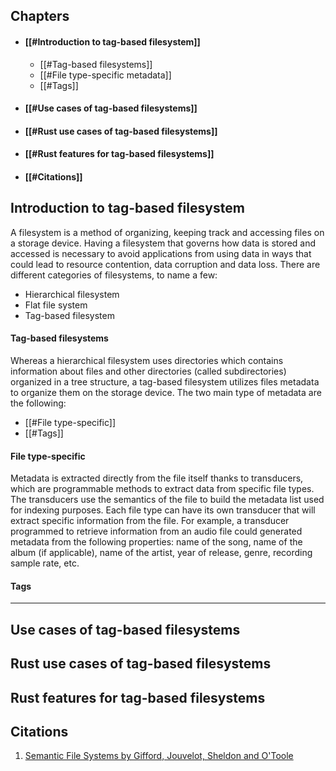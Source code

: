 ## Chapters
+ #### [[#Introduction to tag-based filesystem]]
	+ [[#Tag-based filesystems]]
	+ [[#File type-specific metadata]]
	+ [[#Tags]]
+ #### [[#Use cases of tag-based filesystems]]
+ #### [[#Rust use cases of tag-based filesystems]]
+ #### [[#Rust features for tag-based filesystems]]
+ #### [[#Citations]]
## Introduction to tag-based filesystem
A filesystem is a method of organizing, keeping track and accessing files on a storage device. Having a filesystem that governs how data is stored and accessed is necessary to avoid applications from using data in ways that could lead to resource contention, data corruption and data loss. There are different categories of filesystems, to name a few:
- Hierarchical filesystem
- Flat file system
- Tag-based filesystem

#### Tag-based filesystems
Whereas a hierarchical filesystem uses directories which contains information about files and other directories (called subdirectories) organized in a tree structure, a tag-based filesystem utilizes files metadata to organize them on the storage device. The two main type of metadata are the following:
- [[#File type-specific]]
- [[#Tags]]

#### File type-specific
Metadata is extracted directly from the file itself thanks to transducers, which are programmable methods to extract data from specific file types. The transducers use the semantics of the file to build the metadata list used for indexing purposes. Each file type can have its own transducer that will extract specific information from the file. For example, a transducer programmed to retrieve information from an audio file could generated metadata from the following properties: name of the song, name of the album (if applicable), name of the artist, year of release, genre, recording sample rate, etc.

#### Tags

-----------------------------------
## Use cases of tag-based filesystems

## Rust use cases of tag-based filesystems

## Rust features for tag-based filesystems

## Citations
 1. [Semantic File Systems by Gifford, Jouvelot, Sheldon and O'Toole](https://web.mit.edu/6.826/www/notes/HO13.pdf) 